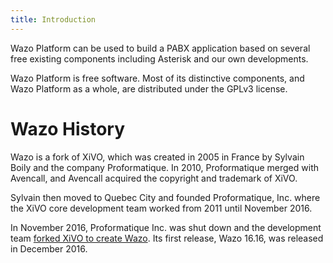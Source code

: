 ```yaml
---
title: Introduction
---
```


Wazo Platform can be used to build a PABX application based on several
free existing components including Asterisk and our own developments.

Wazo Platform is free software. Most of its distinctive components,
and Wazo Platform as a whole, are distributed under the GPLv3 license.

Wazo History
============

Wazo is a fork of XiVO, which was created in 2005 in France by Sylvain
Boily and the company Proformatique. In 2010, Proformatique merged with
Avencall, and Avencall acquired the copyright and trademark of XiVO.

Sylvain then moved to Quebec City and founded Proformatique, Inc. where
the XiVO core development team worked from 2011 until November 2016.

In November 2016, Proformatique Inc. was shut down and the development
team [forked XiVO to create
Wazo](/blog/introducing-wazo). Its first
release, Wazo 16.16, was released in December 2016.
